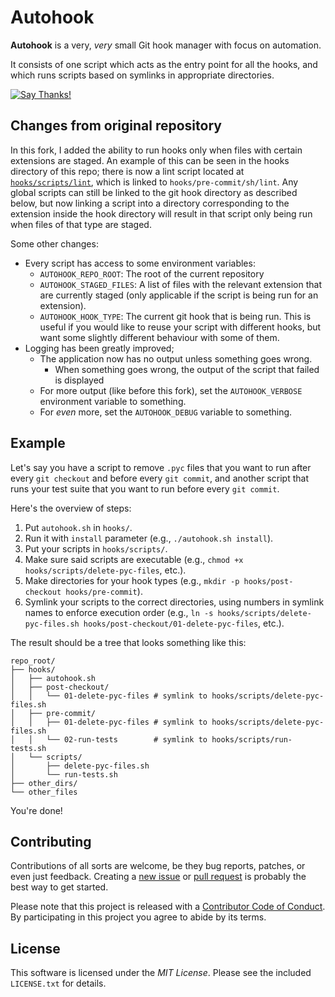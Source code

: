 # Autohook

**Autohook** is a very, _very_ small Git hook manager with focus on automation.

It consists of one script which acts as the entry point for all the hooks, and
which runs scripts based on symlinks in appropriate directories.

[![Say Thanks!](https://img.shields.io/badge/Say%20Thanks-!-1EAEDB.svg)][ty]

[ty]: https://saythanks.io/to/nkantar


## Changes from original repository

In this fork, I added the ability to run hooks only when files with certain
extensions are staged. An example of this can be seen in the hooks directory of
this repo; there is now a lint script located at [`hooks/scripts/lint`][lint],
which is linked to `hooks/pre-commit/sh/lint`. Any global scripts can still be
linked to the git hook directory as described below, but now linking a script
into a directory corresponding to the extension inside the hook directory will
result in that script only being run when files of that type are staged.

[lint]: https://github.com/p7g/Autohook/blob/master/hooks/scripts/lint

Some other changes:

- Every script has access to some environment variables:
  - `AUTOHOOK_REPO_ROOT`: The root of the current repository
  - `AUTOHOOK_STAGED_FILES`: A list of files with the relevant extension that
    are currently staged (only applicable if the script is being run for an
    extension).
  - `AUTOHOOK_HOOK_TYPE`: The current git hook that is being run. This is useful
    if you would like to reuse your script with different hooks, but want some
    slightly different behaviour with some of them.
- Logging has been greatly improved;
  - The application now has no output unless something goes wrong.
    - When something goes wrong, the output of the script that failed is
      displayed
  - For more output (like before this fork), set the `AUTOHOOK_VERBOSE`
    environment variable to something.
  - For _even_ more, set the `AUTOHOOK_DEBUG` variable to something.

## Example

Let's say you have a script to remove `.pyc` files that you want to run after
every `git checkout` and before every `git commit`, and another script that
runs your test suite that you want to run before every `git commit`.

Here's the overview of steps:

1. Put `autohook.sh` in `hooks/`.
2. Run it with `install` parameter (e.g., `./autohook.sh install`).
3. Put your scripts in `hooks/scripts/`.
4. Make sure said scripts are executable (e.g.,
   `chmod +x hooks/scripts/delete-pyc-files`, etc.).
5. Make directories for your hook types (e.g., `mkdir -p hooks/post-checkout
   hooks/pre-commit`).
6. Symlink your scripts to the correct directories, using numbers in symlink
   names to enforce execution order (e.g., `ln -s
   hooks/scripts/delete-pyc-files.sh hooks/post-checkout/01-delete-pyc-files`,
   etc.).

The result should be a tree that looks something like this:

```
repo_root/
├── hooks/
│   ├── autohook.sh
│   ├── post-checkout/
│   │   └── 01-delete-pyc-files # symlink to hooks/scripts/delete-pyc-files.sh
│   ├── pre-commit/
│   │   ├── 01-delete-pyc-files # symlink to hooks/scripts/delete-pyc-files.sh
│   │   └── 02-run-tests        # symlink to hooks/scripts/run-tests.sh
│   └── scripts/
│       ├── delete-pyc-files.sh
│       └── run-tests.sh
├── other_dirs/
└── other_files
```

You're done!


## Contributing

Contributions of all sorts are welcome, be they bug reports, patches, or even
just feedback. Creating a [new issue][new issue] or [pull request][pr] is
probably the best way to get started.

Please note that this project is released with a
[Contributor Code of Conduct][coc]. By participating in this project you agree
to abide by its terms.


[new issue]: https://github.com/nkantar/Autohook/issues/new 'New Issue'
[pr]: https://github.com/nkantar/Autohook/compare 'New Pull Request'
[coc]: https://github.com/nkantar/Autohook/blob/master/CODE_OF_CONDUCT.md 'Autohook Code of Conduct'

## License

This software is licensed under the _MIT License_. Please see the included
`LICENSE.txt` for details.

